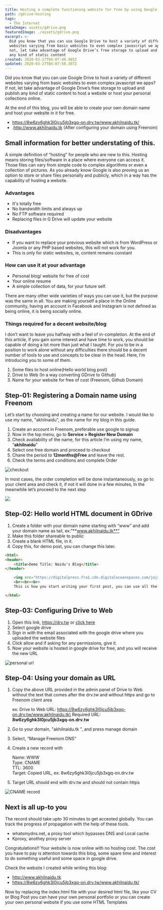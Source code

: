 ```yaml
---
title: Hosting a complete functioning website for free by using Google Drive
path: /gdrive-hosting
tags:
  - The Internet
metaImage: assets/gdrive.png
featuredImage: ./assets/gdrive.png
excerpt: >-
  Did you know that you can use Google Drive to host a variety of different
  websites varying from basic websites to even complex javascript we apps? If
  not, let take advantage of Google Drive’s free storage to upload and publish
  any kind of static content 
created: 2020-03-27T04:07:49.985Z
updated: 2020-03-27T04:07:50.307Z
---
```

<!--StartFragment-->

Did you know that you can use Google Drive to host a variety of different websites varying from basic websites to even complex javascript we apps? If not, let take advantage of Google Drive’s free storage to upload and publish any kind of static content to host a website or host your personal collections online.

At the end of this blog, you will be able to create your own domain name and host your website in it for free.

* <https://8w6zy6ghk3l0jcu5jb3xgq-on.drv.tw/www.akhilnaidu.tk/>
* .<http://www.akhilnaidu.tk> (After configuring your domain using Freenom)

## Small information for better understating of this.

A simple definition of “hosting” for people who are new to this. Hosting means storing files/software in a place where everyone can access it. Those files can vary from simple code to complex algorithms or even a collection of pictures. As you already know Google is also proving us an option to store or share files personally and publicly, which in a way has the capability of hosting a website.

### Advantages

* It's totally free
* No bandwidth limits and always up
* No FTP software required
* Replacing files in G Drive will update your website

### Disadvantages

* If you want to replace your previous website which is from WordPress or Joomla or any PHP based websites, this will not work for you.
* This is only for static websites, ie, content remains constant

### How can use it at your advantage

* Personal blog/ website for free of cost
* Your online resume
* A simple collection of data, for your future self.

There are many other wide varieties of ways you can use it, but the purpose was the same in all. You are making yourself a place in the Online community, having an account in Facebook and Instagram is not defined as being online, it is being socially online.

### Things required for a decent website/blog

I don’t want to leave you halfway with a feel of in-completion. At the end of this article, if you gain some interest and have time to work, you should be capable of doing a lot more than just what I taught. For you to be in a position to work alone without any difficulties there should be a decent number of tools to use and concepts to be clear in the head. Here, I’m introducing you to some of them.

1. Some files to host online(Hello world blog post)
2. Drive to Web (In a way converting GDrive to Github)
3. Name for your website for free of cost (Freenom, Github Domain)

## Step-01: Registering a Domain name using Freenom

Let’s start by choosing and creating a name for our website. I would like to use my name, "akhilnaidu", as the name for my blog in this guide.

1. Create an account in Freenom, preferable use google to signup
2. Now in the top menu, go to **Service > Register New Domain**
3. Check availability of the name, for this article I’m using my name, “**akhilnaidu**”
4. Select one free domain and proceed to checkout
5. Chane the period to **12months@Free** and leave the rest.
6. Check the terms and conditions and complete Order

![checkout](assets/checkout.png "checkout")

In most cases, the order completion  will be done instantaneously, so go to your client area and check it, if not it will done in a few minutes, In the meanwhile let’s proceed to the next step

![](assets/order-confirmation.png)

## Step-02: Hello world HTML document in GDrive

1. Create a folder with your domain name starting with “www” and add your domain name as tail, ex:”**www.akhilnaidu.tk**”
2. Make this folder shareable to public
3. Create a blank HTML file, in it.
4. Copy this, for demo post, you can change this later.

```html
<html>
<header>
    <title>Demo Title: Naidu's Blog</title>
</header>

    <img src="https://digitalpress.fra1.cdn.digitaloceanspaces.com/jojxukr/2019/11/logo-1.png" alt="Leewardslope Logo">
    <br><br><br>
    This is how you start writing your first post, you can use all the html features

</html>
```

## Step-03: Configuring Drive to Web

1. Open this link, <https://drv.tw> or [click here](https://drv.tw)
2. Select google drive
3. Sign in with the email associated with the google drive where you uploaded the website files
4. Click allow and if asking for any permissions, give it.
5. Now your website is hosted in google drive for free, and you will receive the new URL

![personal url](assets/new_url.png "personal url")

## Step-04: Using your domain as URL

1. Copy the above URL provided in the admin panel of Drive to Web without the text that comes after the drv.tw and without https and go to Freenom client area

   ex:  Drive to Web URL: https://8w6zy6ghk3l0jcu5jb3xgq-on.drv.tw/www.akhilnaidu.tk\
   Required URL: **8w6zy6ghk3l0jcu5jb3xgq-on.drv.tw**
2. Go to your domain, "akhilnaidu.tk ", and press manage domain
3. Select, “Manage Freenom DNS”
4. Create a new record with 

   Name: WWW\
   Type: CNAME\
   TTL: 3600\
   Target: Copied URL, ex: 8w6zy6ghk3l0jcu5jb3xgq-on.drv.tw
5. Target URL should end with drv.tw and should not contain https

![CNAME record](assets/cname-record.png "CNAME record")

## Next is all up-to you

The record should take upto 30 minutes to get acceoted globally. You can track the progress of propagation with the help of these tools.

* whatsmydns.net, a proxy tool which bypasses DNS and Local cache
* Kproxy, anothey proxy server

Congratulations!! Your website is now online with no hosting cost. The cost you have to pay is attention towards this blog, some spare time and interest to do something useful and some space in google drive.

Check the website I created while writing this blog: 

* <http://www.akhilnaidu.tk>
* <https://8w6zy6ghk3l0jcu5jb3xgq-on.drv.tw/www.akhilnaidu.tk/>

Now by replacing the index.html file with your desired html file, like your CV or Blog Post you can have your own personal portfolio or you can create your own personal website if you use some HTML Templates

<!--EndFragment-->
